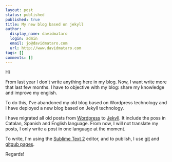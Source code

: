 ```yaml
---
layout: post
status: published
published: true
title: My new blog based on jekyll
author:
  display_name: davidmataro
  login: admin
  email: jo@davidmataro.com
  url: http://www.davidmataro.com
tags: []
comments: []
---
```


Hi 

From last year I don't write anything here in my blog. Now, I want write more that last few months. I have to objective with my blog:  share my knowledge and improve my english.  

To do this, I've abandoned my old blog based on Wordpress technology and I have deployed a new blog based on Jekyll technology. 


I have migrated all old posts from [Wordpress](http://wordpress.org) to [Jekyll](http://jekyllrb.com/). It include the poss in Catalan, Spanish and English language. From now, I will not translate my posts, I only write a post in one language at the moment.

To write, I'm using the [Sublime Text 2](http://www.sublimetext.com/2) editor, and to publish, I use [git](http://git-scm.com/) and [gitgub pages](https://pages.github.com/).


Regards!
